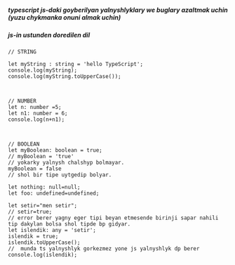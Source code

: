 ##### typescript js-daki goyberilyan yalnyshlyklary we buglary azaltmak uchin (yuzu chykmanka onuni almak uchin)
##### js-in ustunden doredilen dil
```
// STRING

let myString : string = 'hello TypeScript';
console.log(myString);
console.log(myString.toUpperCase());



// NUMBER
let n: number =5;
let n1: number = 6;
console.log(n+n1);



// BOOLEAN
let myBoolean: boolean = true;
// myBoolean = 'true' 
// yokarky yalnysh chalshyp bolmayar.
myBoolean = false
// shol bir tipe uytgedip bolyar.

let nothing: null=null;
let foo: undefined=undefined;

let setir="men setir";
// setir=true;
// error berer yagny eger tipi beyan etmesende birinji sapar nahili tip dakylan bolsa shol tipde bp gidyar.
let islendik: any = 'setir';
islendik = true;
islendik.toUpperCase();
//  munda ts yalnyshlyk gorkezmez yone js yalnyshlyk dp berer
console.log(islendik);
```
